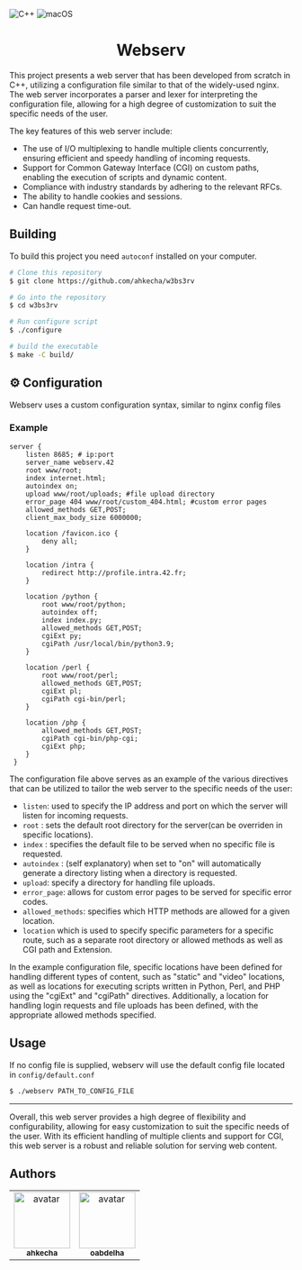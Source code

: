 ![C++](https://img.shields.io/badge/c++-%2300599C.svg?style=for-the-badge&logo=c%2B%2B&logoColor=white)
![macOS](https://img.shields.io/badge/mac%20os-000000?style=for-the-badge&logo=macos&logoColor=F0F0F0)
<h1 align="center">
  Webserv
  <br>
</h1>

This project presents a web server that has been developed from scratch in C++, utilizing a configuration file similar to that of the widely-used nginx. The web server incorporates a parser and lexer for interpreting the configuration file, allowing for a high degree of customization to suit the specific needs of the user.

The key features of this web server include:

* The use of I/O multiplexing to handle multiple clients concurrently, ensuring efficient and speedy handling of incoming requests.
* Support for Common Gateway Interface (CGI) on custom paths, enabling the execution of scripts and dynamic content.
* Compliance with industry standards by adhering to the relevant RFCs.
* The ability to handle cookies and sessions.
* Can handle request time-out.

## Building

To build this project you need `autoconf` installed on your computer.


```bash
# Clone this repository
$ git clone https://github.com/ahkecha/w3bs3rv

# Go into the repository
$ cd w3bs3rv

# Run configure script
$ ./configure

# build the executable
$ make -C build/

```

## :gear: Configuration

Webserv uses a custom configuration syntax, similar to nginx config files

### Example
```
server {
	listen 8685; # ip:port
	server_name webserv.42
	root www/root;
	index internet.html;
	autoindex on;
	upload www/root/uploads; #file upload directory
	error_page 404 www/root/custom_404.html; #custom error pages
	allowed_methods GET,POST;
	client_max_body_size 6000000;

	location /favicon.ico {
		deny all;
	}

	location /intra {
		redirect http://profile.intra.42.fr;
	}

	location /python {
		root www/root/python;
		autoindex off;
		index index.py;
		allowed_methods GET,POST;
		cgiExt py;
		cgiPath /usr/local/bin/python3.9;
	}

	location /perl {
		root www/root/perl;
		allowed_methods GET,POST;
		cgiExt pl;
		cgiPath cgi-bin/perl;
	}

	location /php {
		allowed_methods GET,POST;
		cgiPath cgi-bin/php-cgi;
		cgiExt php;
	}
 }

```
The configuration file above serves as an example of the various directives that can be utilized to tailor the web server to the specific needs of the user:
* `listen`: used to specify the IP address and port on which the server will listen for incoming requests.
* `root` : sets the default root directory for the server(can be overriden in specific locations).
* `index` : specifies the default file to be served when no specific file is requested.
* `autoindex` : (self explanatory) when set to "on" will automatically generate a directory listing when a directory is requested.
* `upload`: specify a directory for handling file uploads.
* `error_page`: allows for custom error pages to be served for specific error codes.
* `allowed_methods`:  specifies which HTTP methods are allowed for a given location.
* `location` which is used to specify specific parameters for a specific route, such as a separate root directory or allowed methods as well as CGI path and Extension.

In the example configuration file, specific locations have been defined for handling different types of content, such as "static" and "video" locations, as well as locations for executing scripts written in Python, Perl, and PHP using the "cgiExt" and "cgiPath" directives. Additionally, a location for handling login requests and file uploads has been defined, with the appropriate allowed methods specified.

## Usage

If no config file is supplied, webserv will use the default config file located in `config/default.conf`

```bash
$ ./webserv PATH_TO_CONFIG_FILE
```
---
Overall, this web server provides a high degree of flexibility and configurability, allowing for easy customization to suit the specific needs of the user. With its efficient handling of multiple clients and support for CGI, this web server is a robust and reliable solution for serving web content.
## Authors
<table>
  <tbody>
    <tr>
       <td align="center"><a href="https://github.com/ahkecha"><img src="https://avatars.githubusercontent.com/u/58378453?v=3?s=100" width="100px;" alt="avatar"/><br /><sub><b>ahkecha</b></sub></a><br /><a href="#" title="stuff"></a>
       <td align="center"><a href="https://github.com/C0M-M4ND0"><img src="https://avatars.githubusercontent.com/u/94039533?v=3?s=100" width="100px;" alt="avatar"/><br /><sub><b>oabdelha</b></sub></a><br /><a href="#" title="stuff"></a>
    </tr>
  </tbody>
</table> 
